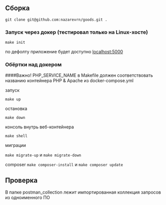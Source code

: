 ## Сборка

`git clone git@github.com:nazarevrn/goods.git .`

### Запуск через докер (тестировал только на Linux-хосте)

`make init`

по дефолту приложение будет доступно <a href="http://localhost:5000">localhost:5000</a>

### Обёртки над докером
####Важно!
PHP_SERVICE_NAME в Makefile должен соответствовать названию контейнера  PHP & Apache из docker-compose.yml

запуск 

`make up`

остановка 

`make down`

консоль внутрь веб-контейнера

`make shell`

миграции

`make migrate-up` и `make migrate-down`

composer
`make composer-install` и `make composer update` 

## Проверка
В папке postman_collection лежит импортированная коллекция запросов из одноименного ПО

